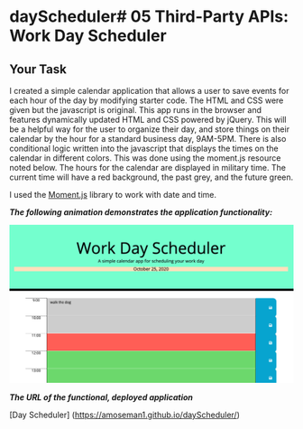 # dayScheduler# 05 Third-Party APIs: Work Day Scheduler

## Your Task

I created a simple calendar application that allows a user to save events for each hour of the day by modifying starter code. The HTML and CSS were given but the javascript is original. This app runs in the browser and features dynamically updated HTML and CSS powered by jQuery. This will be a helpful way for the user to organize their day, and store things on their calendar by the hour for a standard business day, 9AM-5PM. There is also conditional logic written into the javascript that displays the times on the calendar in different colors. This was done using the moment.js resource noted below. The hours for the calendar are displayed in military time. The current time will have a red background, the past grey, and the future green.

I used the [Moment.js](https://momentjs.com/) library to work with date and time.

**_The following animation demonstrates the application functionality:_**

<img src="./Assets/screenshotDayScheduler.png">

**_The URL of the functional, deployed application_**

[Day Scheduler] (https://amoseman1.github.io/dayScheduler/)
